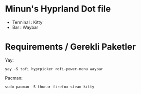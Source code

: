 Minun's Hyprland Dot file
=======

- Terminal : Kitty
- Bar : Waybar

Requirements / Gerekli Paketler
============

Yay:

    yay -S tofi hyprpicker rofi-power-menu waybar 

Pacman:

    sudo pacman -S thunar firefox steam kitty

